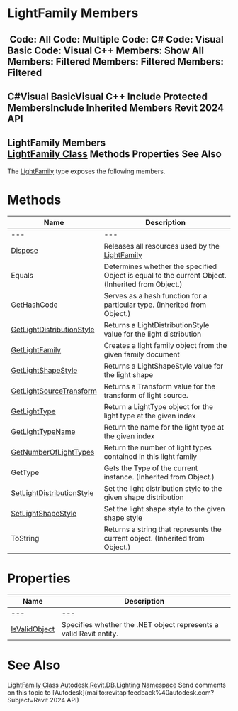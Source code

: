 # LightFamily Members

﻿
 Code: All Code: Multiple Code: C# Code: Visual Basic Code: Visual C++  Members: Show All Members: Filtered Members: Filtered Members: Filtered   
---  
C#Visual BasicVisual C++
Include Protected MembersInclude Inherited Members
Revit 2024 API  
---  
LightFamily Members  
[LightFamily Class](53ebee14-8d6f-28ac-f44e-1e7bd906c7d8.md "LightFamily Class") Methods Properties See Also  
---  
The [LightFamily](53ebee14-8d6f-28ac-f44e-1e7bd906c7d8.md "LightFamily Class") type exposes the following members.
# Methods
| Name | Description |
| --- | --- |
| --- | --- | --- |
| [Dispose](003c6560-b317-aee4-349a-9a2161c45704.md "Dispose Method") | Releases all resources used by the [LightFamily](53ebee14-8d6f-28ac-f44e-1e7bd906c7d8.md "LightFamily Class") |
| Equals | Determines whether the specified Object is equal to the current Object. (Inherited from Object.) |
| GetHashCode | Serves as a hash function for a particular type.  (Inherited from Object.) |
| [GetLightDistributionStyle](7641a016-f409-3468-beea-17c33923d396.md "GetLightDistributionStyle Method") | Returns a LightDistributionStyle value for the light distribution |
| [GetLightFamily](d892c779-26f3-5b33-c701-d57e676f7317.md "GetLightFamily Method") | Creates a light family object from the given family document |
| [GetLightShapeStyle](4f4a02a9-f875-c9cf-dc27-d686ffaabc7e.md "GetLightShapeStyle Method") | Returns a LightShapeStyle value for the light shape |
| [GetLightSourceTransform](f8f1034e-a53a-92cf-1569-b5e3ea942840.md "GetLightSourceTransform Method") | Returns a Transform value for the transform of light source. |
| [GetLightType](4418e7fd-50f4-22ed-9655-067e406af4b3.md "GetLightType Method") | Return a LightType object for the light type at the given index |
| [GetLightTypeName](a21d46ba-4754-ee32-04af-74df95f9fb46.md "GetLightTypeName Method") | Return the name for the light type at the given index |
| [GetNumberOfLightTypes](f54b94fc-dd24-435d-02a1-6c836e1fc0c6.md "GetNumberOfLightTypes Method") | Return the number of light types contained in this light family |
| GetType | Gets the Type of the current instance. (Inherited from Object.) |
| [SetLightDistributionStyle](c572d26c-9344-9256-64b0-88b19b6d768d.md "SetLightDistributionStyle Method") | Set the light distribution style to the given shape distribution |
| [SetLightShapeStyle](a0317a74-208f-09e7-788c-47336b0c19c1.md "SetLightShapeStyle Method") | Set the light shape style to the given shape style |
| ToString | Returns a string that represents the current object. (Inherited from Object.) |

# Properties
| Name | Description |
| --- | --- |
| --- | --- | --- |
| [IsValidObject](a0edb24e-86f7-3d30-cea5-6c835d5d74af.md "IsValidObject Property") | Specifies whether the .NET object represents a valid Revit entity. |

# See Also
[LightFamily Class](53ebee14-8d6f-28ac-f44e-1e7bd906c7d8.md "LightFamily Class")
[Autodesk.Revit.DB.Lighting Namespace](a6a04f07-7fd2-0a4e-12e7-01842ee6daaf.md "Autodesk.Revit.DB.Lighting Namespace")
Send comments on this topic to [Autodesk](mailto:revitapifeedback%40autodesk.com?Subject=Revit 2024 API)